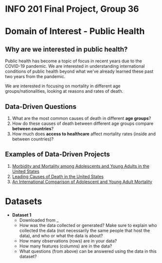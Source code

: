 # INFO 201 Final Project, Group 36
# Domain of Interest - __Public Health__

## Why are we interested in public health?
Public health has become a topic of focus in recent years due to the COVID-19 pandemic.
We are interested in understanding international conditions of public health beyond what
we've already learned these past two years from the pandemic.

We are interested in focusing on mortality in different age groups/nationalities, looking at
reasons and rates of death.

## Data-Driven Questions
1. What are the most common causes of death in different __age groups__?
2. How do these causes of death between different age groups compare __between countries__?
3. How much does __access to healthcare__ affect mortality rates (inside and between countries)?

## Examples of Data-Driven Projects
1. [Morbidity and Mortality among Adolescents and Young Adults in the United States](https://www.jhsph.edu/research/centers-and-institutes/center-for-adolescent-health/_images/_pre-redesign/az/US%20Fact%20Sheet_FINAL.pdf)
2. [Leading Causes of Death in the United States](https://www.cdc.gov/nchs/data-visualization/mortality-leading-causes/index.htm)
3. [An International Comparison of Adolescent and Young Adult Mortality](https://www.ncbi.nlm.nih.gov/pmc/articles/PMC3938202/)

# Datasets
  - __Dataset 1__
    - Downloaded from _
    - How was the data collected or generated? Make sure to explain who collected the data (not necessarily the same people that host the data), and who or what the data is about?
    - How many observations (rows) are in your data?
    - How many features (columns) are in the data?
    - What questions (from above) can be answered using the data in this dataset?


